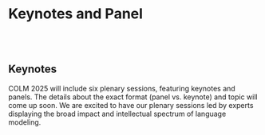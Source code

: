 # Keynotes and Panel

<br><br>

## Keynotes

COLM 2025 will include six plenary sessions, featuring keynotes and panels. The details about the exact format (panel vs. keynote) and topic will come up soon. We are excited to have our plenary sessions led by experts displaying the broad impact and intellectual spectrum of language modeling. 
